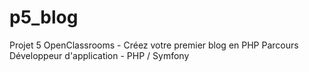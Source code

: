 # p5_blog
Projet 5 OpenClassrooms - Créez votre premier blog en PHP
Parcours Développeur d'application - PHP / Symfony
